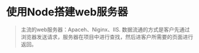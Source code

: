 # 使用Node搭建web服务器

> 主流的web服务器：Apaceh、Niginx、IIS.
> 数据流通的方式是客户先通过浏览器发送请求，服务器在项目中进行查找，然后进客户所需要的页面进行返回。